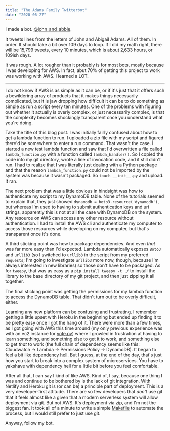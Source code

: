```yaml
---
title: "The Adams Family Twitterbot"
date: "2020-06-27"
---
```


I made a bot. [@john_and_abbie][0].

It tweets lines from the letters of John and Abigail Adams. All of them. In
order. It should take a bit over 109 days to loop. If I did my math right, there
will be 15,799 tweets, every 10 minutes, which is about 2,633 hours, or 109ish
days.

It was rough. A lot rougher than it probably is for most bots, mostly because I
was developing for AWS. In fact, abut 70% of getting this project to work was
working with AWS. I learned a LOT.

---

I do not know if AWS is as simple as it can be, or if it's just that it offers
such a bewildering array of products that it makes things necessarily
complicated, but it is jaw dropping how difficult it can be to do something as
simple as run a script every ten minutes. One of the problems with figuring out
whether it actually is overly complex, or just necessarily complex, is that the
complexity becomes shockingly transparent once you understand what you're doing.

Take the title of this blog post. I was initially fairly confused about how to
get a lambda function to run. I uploaded a zip file with my script and figured
there'd be somewhere to enter a run command. That wasn't the case. I started a
new test lambda function and saw that I'd overwritten a file called
`lambda_function.py` with a function called `lambda_handler()`. So I copied the
code into my git directory, wrote a line of invocation code, and it still didn't
run. I had to realize that I was literally just dealing with a Python package
and that the reason `lambda_function.py` could not be imported by the system was
because it wasn't packaged. So `touch __init__.py` and upload. It ran.

The next problem that was a little obvious in hindsight was how to authenticate
my script to my DynamoDB table. None of the tutorials seemed to explain that,
they just showed `dynamodb = boto3.resource('dynamodb')`, but whereas I'm used
to having to submit authentication keys and uri strings, apparently this is not
at all the case with DynamoDB on the system. Any resource on AWS can access any
other resource without authentication. I had to install the AWS cli and
authenticate my computer to access those resources while developing on my
computer, but that's transparent once it's done.

A third sticking point was how to package dependencies. And even _that_ was far
more easy than I'd expected. Lambda automatically exposes `Boto3` and `urllib3`
(so I switched to `urllib3` in the script from my preferred `requests`; I'm
going to investigate `urllib3` more now, though, because I'm always interested
in new libraries) so those don't have to be packaged. As for `tweepy`, that was
as easy as a `pip install tweepy -t ./` to install the library to the base
directory of my git project, and then just zipping it all together.

The final sticking point was getting the permissions for my lambda function to
access the DynamoDB table. That didn't turn out to be overly difficult, either.

Learning any new platform can be confusing and frustrating. I remember getting a
little upset with Heroku in the beginning but ended up finding it to be pretty
easy once I got the hang of it. There were more than a few times, as I got going
with AWS this time around (my only previous experience was with an ec2 instance
for [vote.py][3]) where I growled in frustration at having to learn something,
and something else to get it to work, and something else to get _that_ to work
(the full chain of dependency seems like this: Cloudwatch -> Lambda ->
Permissions Policy -> DynamoDB). It began to feel a bit like [dependency
hell][1]. But I guess, at the end of the day, that's just how you start to break
into a complex system of microservices. You have to yakshave with dependency
hell for a little bit before you feel comfortable.

After all that, I can say I kind of like AWS. Kind of, I say, because one thing
I was and continue to be bothered by is the lack of git integration. With
Netlify and Heroku git is (or can be) a principle part of deployment. This is a
very developer-first attitude. There are so few developers that _don't_ use git
that it feels almost like a given that a modern serverless system will allow
deployment via git. But not AWS. It's deployment via zip, and I'm not the
biggest fan. It took all of a minute to write a simple [Makefile][2] to automate
the process, but I would still prefer to just use git.

Anyway, follow my bot.

[0]: https://twitter.com/john_and_abbie
[1]: https://en.wikipedia.org/wiki/Dependency_hell
[2]: https://github.com/mas-4/johnandabigail/blob/master/Makefile
[3]: /20200611-100614/
